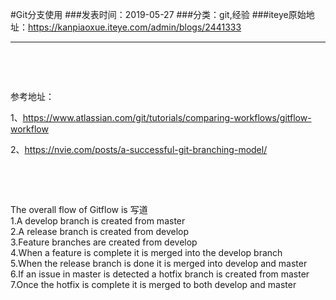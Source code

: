 #Git分支使用
###发表时间：2019-05-27
###分类：git,经验
###iteye原始地址：<a href="https://kanpiaoxue.iteye.com/admin/blogs/2441333" target="_blank">https://kanpiaoxue.iteye.com/admin/blogs/2441333</a>

---

<div class="iteye-blog-content-contain" style="font-size: 14px;"> 
 <p>&nbsp;</p> 
 <p>&nbsp;</p> 
 <p>参考地址：&nbsp;</p> 
 <p>1、<a href="https://www.atlassian.com/git/tutorials/comparing-workflows/gitflow-workflow">https://www.atlassian.com/git/tutorials/comparing-workflows/gitflow-workflow</a></p> 
 <p>2、<a href="https://nvie.com/posts/a-successful-git-branching-model/">https://nvie.com/posts/a-successful-git-branching-model/</a></p> 
 <p>&nbsp;</p> 
 <p>&nbsp;</p> 
 <div class="quote_title">
  The overall flow of Gitflow is 写道
 </div> 
 <div class="quote_div">
  1.A develop branch is created from master
  <br>2.A release branch is created from develop
  <br>3.Feature branches are created from develop
  <br>4.When a feature is complete it is merged into the develop branch
  <br>5.When the release branch is done it is merged into develop and master
  <br>6.If an issue in master is detected a hotfix branch is created from master
  <br>7.Once the hotfix is complete it is merged to both develop and master
 </div> 
 <p>&nbsp;&nbsp;</p> 
 <p>&nbsp;</p> 
</div>
